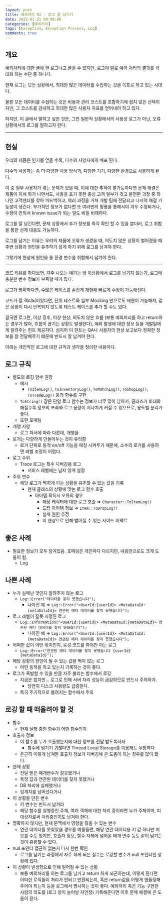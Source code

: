 ```yaml
---
layout: post
title: 예외처리 02 - 로그 잘 남기기
date: 2022-01-31 00:00:00
categories: [예외처리]
tags: [Exception, Exception Process, Log]
comments: true
---
```


## 개요

예외처리에 대한 글에 왠 로그냐고 물을 수 있지만, 로그야 말로 예외 처리의 결과를 극대화 하는 수단 중 하나다.

현재 로그는 모든 상황에서, 최대한 많은 데이터를 수집하는 것을 목표로 하고 있는 시대다.

물론 모든 데이터를 수집하는 것은 비용과 관리 코스트를 포함하기에 쉽지 않은 선택이지만, 그 코스트를 감내하고 최대한 많은 사용자 지표를 얻어내려 하고 있다.

하지만, 이 글에서 말하고 싶은 것은, 그런 일반적 상황에서의 사용성 로그가 아닌, 오류 상황에서의 로그를 말하고자 한다.

---

## 현실

우리의 제품은 인기를 얻을 수록, 다수의 사양자에게 배포 된다.

다수의 사용자는 좀 더 다양한 사용 방식과, 다양한 기기, 다양한 환경으로 사용하게 된다.

이 중 일부 사용자가 겪는 문제가 있을 때, 이에 대한 추적이 불가능하다면 문제 해결은 제품이 지쳐 화가 나면서도, 사용을 포기 못한 충성 고객 일부가 겪고 불편한 과정 중 하나인 고객센터를 찾아 피드백하고, 여러 과정을 거쳐 개발 팀에 전달되고 나서야 해결 가능성이 생긴다. 부가적인 정보가 없다면 또 여러번의 핑퐁을 통해서야 겨우 수정되거나, 수정이 안되서 known issue가 되는 일도 비일 비재하다.

로그를 잘 남긴다면, 문제 상황에서 추가 정보를 즉각 확인 할 수 있을 뿐더러, 로그 취합을 통한 선제 대응도 가능하다.

로그를 남기는 이유는 우리의 제품에 오류가 생겼을 때, 의도치 않은 상황이 벌어졌을 때 주변 상황과 원인을 유추하기 쉽게 하기 위해 로그를 남겨야 한다.

그렇기에 현상에 원인을 줄 환경 변수를 취합해서 남겨야 한다.

---

코드 리뷰를 하다보면, 자주 나오는 얘기는 왜 이상황에서 로그를 남기지 않는가, 로그에 충분한 변수 정보가 부족할 때가 많다.

로그가 명확하다면, 수많은 케이스를 손쉽게 재현해 빠르게 수정이 가능해진다.

코드가 잘 격리되어있다면, 단위 테스트와 일부 Mocking 만으로도 재현이 가능해져, 같은 상황이 다시 반복되지 않도록 테스트 케이스를 추가 할 수도 있다.

결국엔 로그란, 이상 징후, 이상 현상, 의도치 않은 흐름 (보통 예외처리를 하고 return하는 경우가 많아, 흐름이 끊기는 상황도 발생한다), 예외 발생에 대한 정보 등을 개발팀에게 알려주는 힌트 제공자다. 심지어 이 힌트는 QA나 사용자의 현상 보고보다 정확한 정보를 잘 전달해주기 떄문에 반드시 잘 남겨야 한다.

아래는 개인적인 로그에 대한 규칙과 생각을 정리한 내용이다.

## 로그 규칙

- 별도의 로깅 함수 권장
    - 예시
        - `ToItemLog()`, `ToInventoryLog()`, `ToMatchLog()`, `ToShopLog()`, `ToTradeLog()` 등의 함수를 구현
    - `ToString()` 같은 단일 로그 함수는 정보가 너무 많이 남아서, 클래스가 비대화해질수록 정보의 포화와 로그 용량이 지나치게 커질 수 있으므로, 용도별 분리가 좋다.
    - 또한 포매팅
- 개행 지양
    - 로그 파서에 따라 다른데, 개행을
- 로거는 다양하게 만들어두는 것이 유리함
    - 로거 단위로 동적 on/off 기능을 매칭 시켜두기 때문에, 소수의 로거를 사용하면 레벨 조정이 어렵다.
- 로그 수위
    - Trace 로그는 특수 디버깅용 로그
        - 서비스 레벨에는 남지 않게 설정
- 주요 변수
    - 해당 로그가 찍히게 되는 상황을 유추할 수 있는 값을 기록
        - 현재 클래스의 상황에 맞는 로그 함수 호출
            - 아이템 획득시 오류의 경우
                - 해당 캐릭터에 대한 로그 호출 ⇒ `Character::ToItemLog()`
                - 드랍 아이템 정보 ⇒ `Item::ToDropLog()`
                - 실패 원인 추정
                - 이 현상으로 인해 벌어질 수 있는 사이드 이펙트

## 좋은 사례

- 필요한 정보가 모두 담겨있음. 포매팅은 개인마다 다르지만, 내용만으로도 크게 도움이 됨.
    - Log

## 나쁜 사례

- 누가 실패난 것인지 알려주지 않는 로그
    - `Log::Error("데이터를 찾지 못했습니다");`
        - 나아진 예 ⇒ `Log::Error("<UserId:{userId}> <MetaDataId:{metaDataId}> 연관된 메타 데이터를 찾지 못했습니다");`
- 로그 레벨이 잘못 지정된 로그
    - `Log::Information("<UserId:{userId}> <MetaDataId:{metaDataId}> 연관된 메타 데이터를 찾지 못했습니다");`
        - 나아진 예 ⇒ `Log::Error("<UserId:{userId}> <MetaDataId:{metaDataId}> 연관된 메타 데이터를 찾지 못했습니다");`
- 어떠한 값이 어떤 위치인지, 로깅 코드를 봐야만 아는 로그
    - `Log::Error("연관된 메타 데이터를 찾지 못했습니다 {userId} {metaDataId}");`
- 해당 상황의 원인이 될 수 있는 값을 찍지 않는 로그
    - 어떤 동작을 하고 있는지 기록하는 것이 좋다.
- 로그가 폭발할 수 있을 만큼 자주 불리는 함수에서 로깅
    - 지금은 없지만... 로그로 인해 서버 처리 성능이 급감하므로 반드시 주의하자.
        - 당연히 디스크 사용량도 급증한다.
    - 특히 주기적으로 불려지는 함수에서 주의

## 로깅 할 때 떠올려야 할 것

- 함수
    - 현재 실행 중인 함수가 어떤 함수인지
- 호출자 정보
    - 이 함수를 누가 호출했는지에 대한 정보를 전달 받도록하자
        - 함수에 넘기기 귀찮다면 Thread Local Storage를 이용해도 무방하다
    - 은근히 이렇게 남겨둔 호출자 정보가 디버깅에 큰 도움이 되는 경우를 많이 봤다.
- 현재 상황
    - 전달 받은 매개변수가 잘못됐거나
    - 특정 값과 연관된 데이터를 찾지 못했거나
    - DB 처리에 실패했거나
    - 임계치를 넘어섰다거나
- 이 상황을 만든 변수
    - 키 변수는 반드시 남겨라
    - 해당 함수를 실행중인 주체, 여러 객체에 대한 처리 중이라면 누가 주체이며, 피대상자로써 처리중인지도 남겨야 한다.
- 명확하지 않지만, 현재 문맥에서 영향을 줬을 수 있는 변수
    - 연관 데이터를 못찾았을 경우를 예를들면, 해당 연관 데이터용 키 값 하나만 떠오를 수도 있지만, 호출자 정보, 함수 자체에 넘어온 매개 변수 등도 같이 남기는 것이 유용할 수 있다.
- null 포인터 접근이 없는지 다시 한번 확인
    - 로그를 남기는 과정에서 자주 하게 되는 실수는 로깅할 변수가 null 포인터인 상황에 있다.
- 이 상황이 발생함으로 인해 벌어질 수 있는 상황
    - 보통 예외처리를 하는 로그를 남기고 return 하게 되곤하는데, 이렇게 된다면 어떠한 로직들이 처리가 안되고 반환되는지, 혹은 return값을 어떻게 핸들링해주어야 되는지 등을 로그에서 명시하는 것이 좋다. 예외처리 혹은 기능 구현한 사람의 의도를 (로그 양이 늘어날 지언정) 기록해준다면 이후 문제 해결에 큰 도움이 된다.